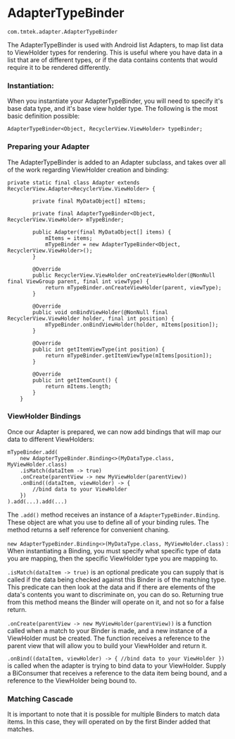 # AdapterTypeBinder

`com.tmtek.adapter.AdapterTypeBinder`

The AdapterTypeBinder is used with Android list Adapters, to map list data to ViewHolder types for rendering. This is useful where you have data in a list that are of different types, or if the data contains contents that would require it to be rendered differently.

### Instantiation:

When you instantiate your AdapterTypeBinder, you will need to specify it's base data type, and it's base view holder type. The following is the most basic definition possible:

```
AdapterTypeBinder<Object, RecyclerView.ViewHolder> typeBinder;
```

### Preparing your Adapter

The AdapterTypeBinder is added to an Adapter subclass, and takes over all of the work regarding ViewHolder creation and binding:

```
private static final class Adapter extends RecyclerView.Adapter<RecyclerView.ViewHolder> {

		private final MyDataObject[] mItems;

		private final AdapterTypeBinder<Object, RecyclerView.ViewHolder> mTypeBinder;
		
		public Adapter(final MyDataObject[] items) {
			mItems = items;
			mTypeBinder = new AdapterTypeBinder<Object, RecyclerView.ViewHolder>();
		}

		@Override
		public RecyclerView.ViewHolder onCreateViewHolder(@NonNull final ViewGroup parent, final int viewType) {
			return mTypeBinder.onCreateViewHolder(parent, viewType);
		}

		@Override
		public void onBindViewHolder(@NonNull final RecyclerView.ViewHolder holder, final int position) {
			mTypeBinder.onBindViewHolder(holder, mItems[position]);
		}

		@Override
		public int getItemViewType(int position) {
			return mTypeBinder.getItemViewType(mItems[position]);
		}

		@Override
		public int getItemCount() {
			return mItems.length;
		}
	}

```

### ViewHolder Bindings

Once our Adapter is prepared, we can now add bindings that will map our data to different ViewHolders:

```
mTypeBinder.add(
	new AdapterTypeBinder.Binding<>(MyDataType.class, MyViewHolder.class)
	.isMatch(dataItem -> true)
	.onCreate(parentView -> new MyViewHolder(parentView))
	.onBind((dataItem, viewHolder) -> {
		//bind data to your ViewHolder
	})
).add(...).add(...)

```

The `.add()` method receives an instance of a `AdapterTypeBinder.Binding`. These object are what you use to define all of your binding rules. The method returns a self reference for convenient chaning.

`new AdapterTypeBinder.Binding<>(MyDataType.class, MyViewHolder.class)` : When instantiating a Binding, you must specify what specific type of data you are mapping, then the specific ViewHolder type you are mapping to.

`.isMatch(dataItem -> true)` is an optional predicate you can supply that is called if the data being checked against this Binder is of the matching type. This predicate can then look at the data and if there are elements of the data's contents you want to discriminate on, you can do so. Returning true from this method means the Binder will operate on it, and not so for a false return.

`.onCreate(parentView -> new MyViewHolder(parentView))` is a function called when a match to your Binder is made, and a new instance of a ViewHolder must be created. The function receives a reference to the parent view that will allow you to build your ViewHolder and return it.

`
.onBind((dataItem, viewHolder) -> {
    //bind data to your ViewHolder
})
` is called when the adapter is trying to bind data to your ViewHolder. Supply a BiConsumer that receives a reference to the data item being bound, and a reference to the ViewHolder being bound to.

### Matching Cascade

It is important to note that it is possible for multiple Binders to match data items. In this case, they will operated on by the first Binder added that matches. 


